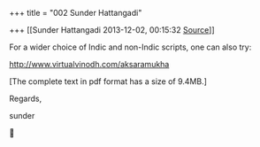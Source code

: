 +++
title = "002 Sunder Hattangadi"

+++
[[Sunder Hattangadi	2013-12-02, 00:15:32 [Source](https://groups.google.com/g/samskrita/c/bimWxHgEkIc)]]



  
For a wider choice of Indic and non-Indic scripts, one can also try:  
  
<http://www.virtualvinodh.com/aksaramukha>  
  
\[The complete text in pdf format has a size of 9.4MB.\]  
  
  
Regards,  
  
sunder



